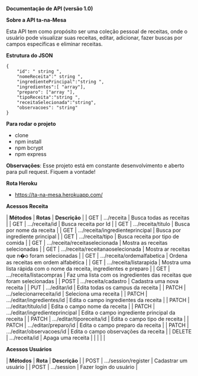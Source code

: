 <b>Documentação de API (versão 1.0)</b>

<b>Sobre a API ta-na-Mesa</b>

Esta API tem como propósito ser uma coleção pessoal de
receitas, onde o usuário pode visualizar suas receitas, editar, adicionar,
fazer buscas por campos específicas e eliminar receitas.

<b>Estrutura do JSON</b>


    {
        "id": " string ",
        "nomeReceita":" string ",
        "ingredientePrincipal":"string ",
        "ingredientes":[ "array"],
        "preparo": ["array "],
        "tipoReceita":"string ",
        "receitaSelecionada":"string",
        "observacoes": "string"
    }



<b>Para rodar o projeto</b>

- clone
- npm install
- npm bcrypt
- npm express

<b>Observações</b>:
Esse projeto está em constante desenvolvimento e aberto para pull request. Fiquem a vontade!

<b>Rota Heroku</b>

- https://ta-na-mesa.herokuapp.com/

<b>Acessos Receita</b>

| <b>Métodos</b> | <b>Rotas</b> | <b>Descrição</b> |
| GET | .../receita | Busca todas as receitas |
| GET | .../receita/id | Busca receita por Id |
| GET | .../receita/titulo | Busca por nome da receita |
| GET | .../receita/ingredienteprincipal | Busca por ingrediente principal |
| GET | .../receita/tipo | Busca receita por tipo de comida |
| GET | .../receita/receitaselecionada | Mostra as receitas selecionadas |
| GET | .../receita/receitanaoselecionada | Mostra ar receitas que n�o foram selecionadas |
| GET | .../receita/ordemalfabetica | Ordena as receitas em ordem
  alfabética |
| GET | .../receita/listarapida | Mostra uma lista rápida com o
  nome da receita, ingredientes e preparo |
| GET | .../receita/listacompras | Faz uma lista com os ingredientes
  das receitas que foram selecionadas |
| POST | .../receita/cadastro | Cadastra uma nova receita |
| PUT | .../editar/id | Edita todas os campus da receita |
| PATCH | .../selecionarreceita/id | Seleciona uma receita |
| PATCH | .../editar/ingredientes/id | Edita o campo ingredientes da
  receita |
| PATCH | .../editar/titulo/id | Edita o campo nome da receita |
| PATCH | .../editar/ingredienteprincipal | Edita o campo ingrediente
  principal da receita |
| PATCH | .../editar/tiporeceita/id | Edita o campo tipo de receita |
| PATCH | .../editar/preparo/id | Edita o campo preparo da receita |
| PATCH | .../editar/observacoes/id | Edita o campo observações da
  receita |
| DELETE | .../receita/id | Apaga uma receita |
|  |  |  |

<b>Acessos Usuários</b>

| <b>Métodos</b> | <b>Rota</b> | <b>Descrição</b> |
| POST | .../session/register | Cadastrar um usuário |
| POST | .../session | Fazer login do usuário |
